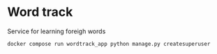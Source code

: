 # Word track

Service for learning foreigh words


```shell
docker compose run wordtrack_app python manage.py createsuperuser
```